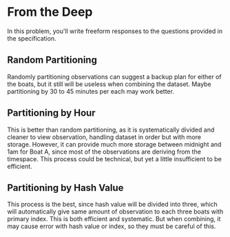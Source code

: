 # From the Deep

In this problem, you'll write freeform responses to the questions provided in the specification.

## Random Partitioning

Randomly partitioning observations can suggest a backup plan for either of the boats, but it still will be useless when combining the dataset. Maybe partitioning by 30 to 45 minutes per each may work better.

## Partitioning by Hour

This is better than random partitioning, as it is systematically divided and cleaner to view observation, handling dataset in order but with more storage. However, it can provide much more storage between midnight and 1am for Boat A, since most of the observations are deriving from the timespace. This process could be technical, but yet a little insufficient to be efficient.

## Partitioning by Hash Value

This process is the best, since hash value will be divided into three, which will automatically give same amount of observation to each three boats with primary index. This is both efficient and systematic. But when combining, it may cause error with hash value or index, so they must be careful of this.
